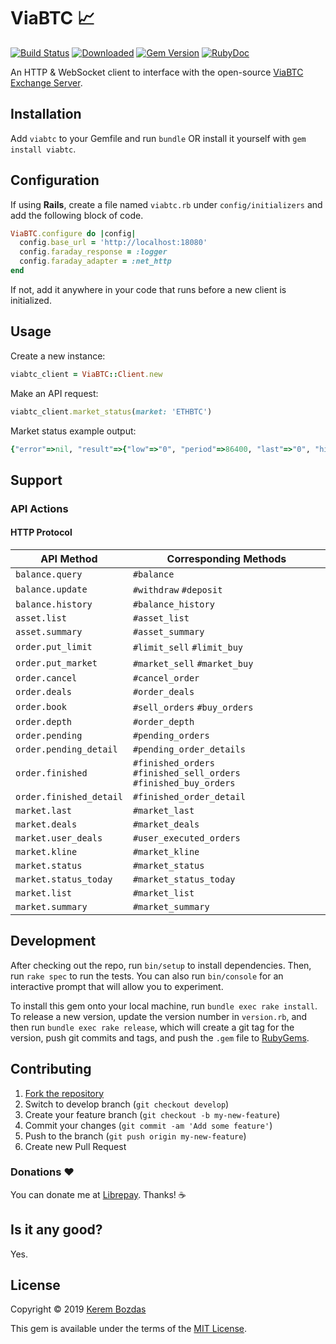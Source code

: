 # ViaBTC 📈

[![Build Status](https://travis-ci.org/krmbzds/viabtc.svg?branch=develop)](https://travis-ci.org/krmbzds/viabtc) [![Downloaded](https://img.shields.io/gem/dt/viabtc.svg)](https://rubygems.org/gems/viabtc) [![Gem Version](https://img.shields.io/gem/v/viabtc.svg)](https://rubygems.org/gems/viabtc) [![RubyDoc](https://img.shields.io/badge/rubydoc-info-blue.svg)](https://www.rubydoc.info/gems/viabtc/)

An HTTP & WebSocket client to interface with the open-source [ViaBTC Exchange Server][ViaBTC Exchange Server Repo].

## Installation

Add `viabtc` to your Gemfile and run `bundle` OR install it yourself with `gem install viabtc`.

## Configuration

If using **Rails**, create a file named `viabtc.rb` under `config/initializers` and add the following block of code.

```rb
ViaBTC.configure do |config|
  config.base_url = 'http://localhost:18080'
  config.faraday_response = :logger
  config.faraday_adapter = :net_http
end
```

If not, add it anywhere in your code that runs before a new client is initialized.

## Usage

Create a new instance:

```rb
viabtc_client = ViaBTC::Client.new
```

Make an API request:

```rb
viabtc_client.market_status(market: 'ETHBTC')
```

Market status example output:
```rb
{"error"=>nil, "result"=>{"low"=>"0", "period"=>86400, "last"=>"0", "high"=>"0", "open"=>"0", "volume"=>"0", "close"=>"0", "deal"=>"0"}, "id"=>0}
```

## Support

### API Actions

#### HTTP Protocol

| API Method | Corresponding Methods |
|---|---|
| `balance.query` | `#balance` |
| `balance.update` | `#withdraw` `#deposit` |
| `balance.history` | `#balance_history`  |
| `asset.list` | `#asset_list` |
| `asset.summary` | `#asset_summary` |
| `order.put_limit` | `#limit_sell` `#limit_buy` |
| `order.put_market` | `#market_sell` `#market_buy` |
| `order.cancel` | `#cancel_order` |
| `order.deals` | `#order_deals` |
| `order.book` | `#sell_orders` `#buy_orders` |
| `order.depth` | `#order_depth` |
| `order.pending` | `#pending_orders` |
| `order.pending_detail` | `#pending_order_details` |
| `order.finished` | `#finished_orders` `#finished_sell_orders` `#finished_buy_orders` |
| `order.finished_detail` | `#finished_order_detail` |
| `market.last` | `#market_last` |
| `market.deals` | `#market_deals` |
| `market.user_deals` | `#user_executed_orders` |
| `market.kline` | `#market_kline` |
| `market.status` | `#market_status` |
| `market.status_today` | `#market_status_today` |
| `market.list` | `#market_list` |
| `market.summary` | `#market_summary` |

## Development

After checking out the repo, run `bin/setup` to install dependencies. Then, run `rake spec` to run the tests. You can also run `bin/console` for an interactive prompt that will allow you to experiment.

To install this gem onto your local machine, run `bundle exec rake install`. To release a new version, update the version number in `version.rb`, and then run `bundle exec rake release`, which will create a git tag for the version, push git commits and tags, and push the `.gem` file to [RubyGems][RubyGems].

## Contributing

1. [Fork the repository][Fork]
2. Switch to develop branch (`git checkout develop`)
3. Create your feature branch (`git checkout -b my-new-feature`)
4. Commit your changes (`git commit -am 'Add some feature'`)
5. Push to the branch (`git push origin my-new-feature`)
6. Create new Pull Request

### Donations ❤️

You can donate me at [Librepay][Donation]. Thanks! ☕️

## Is it any good?

Yes.

## License

Copyright © 2019 [Kerem Bozdas][Personal Webpage]

This gem is available under the terms of the [MIT License][License].

[Donation]: https://liberapay.com/krmbzds/donate
[Fork]: http://github.com/krmbzds/viabtc/fork
[License]: http://kerem.mit-license.org
[Personal Webpage]: http://kerembozdas.com
[RubyGems]: https://rubygems.org
[ViaBTC Exchange Server Repo]: https://github.com/viabtc/viabtc_exchange_server
